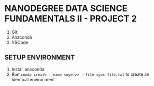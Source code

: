 # NANODEGREE DATA SCIENCE FUNDAMENTALS II - PROJECT 2
1. Git
2. Anaconda
3. VSCode

## SETUP ENVIRONMENT
1. Install anaconda
2. Run `conda create --name <myenv> --file spec-file.txt` to create an identical environment 

